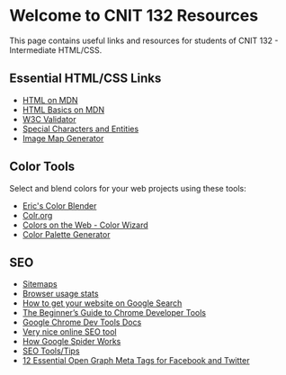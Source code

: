 # Welcome to CNIT 132 Resources

This page contains useful links and resources for students of CNIT 132 - Intermediate HTML/CSS.

## Essential HTML/CSS Links

- [HTML on MDN](https://developer.mozilla.org/en-US/docs/Web/HTML)
- [HTML Basics on MDN](https://developer.mozilla.org/en-US/docs/Learn/Getting_started_with_the_web/HTML_basics)
- [W3C Validator](https://validator.w3.org/)
- [Special Characters and Entities](https://brajeshwar.github.io/entities/)
- [Image Map Generator](https://www.image-map.net/)

## Color Tools

Select and blend colors for your web projects using these tools:

- [Eric's Color Blender](http://meyerweb.com/eric/tools/color-blend)
- [Colr.org](http://www.colr.org/)
- [Colors on the Web - Color Wizard](http://www.colorsontheweb.com/Color-Tools/Color-Wizard)
- [Color Palette Generator](https://bighugelabs.com/colors.php)

## SEO
- [Sitemaps](https://www.xml-sitemaps.com/)
- [Browser usage stats](https://gs.statcounter.com/)
- [How to get your website on Google Search](https://www.google.com/webmasters/#?modal_active=none)
- [The Beginner’s Guide to Chrome Developer Tools](https://nira.com/chrome-developer-tools/)
- [Google Chrome Dev Tools Docs](https://developer.chrome.com/docs/devtools/)
- [Very nice online SEO tool](https://www.seoworks.com/)
- [How Google Spider Works](https://support.google.com/webmasters/answer/182072?hl=en)
- [SEO Tools/Tips](https://ccsf.instructure.com/courses/58996/files/11289744/download?wrap=1)
- [12 Essential Open Graph Meta Tags for Facebook and Twitter](https://neilpatel.com/blog/open-graph-meta-tags/)
